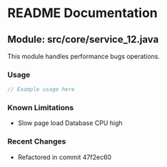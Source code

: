 # README Documentation

## Module: src/core/service_12.java

This module handles performance bugs operations.

### Usage

```javascript
// Example usage here
```

### Known Limitations

- Slow page load Database CPU high

### Recent Changes

- Refactored in commit 47f2ec60
